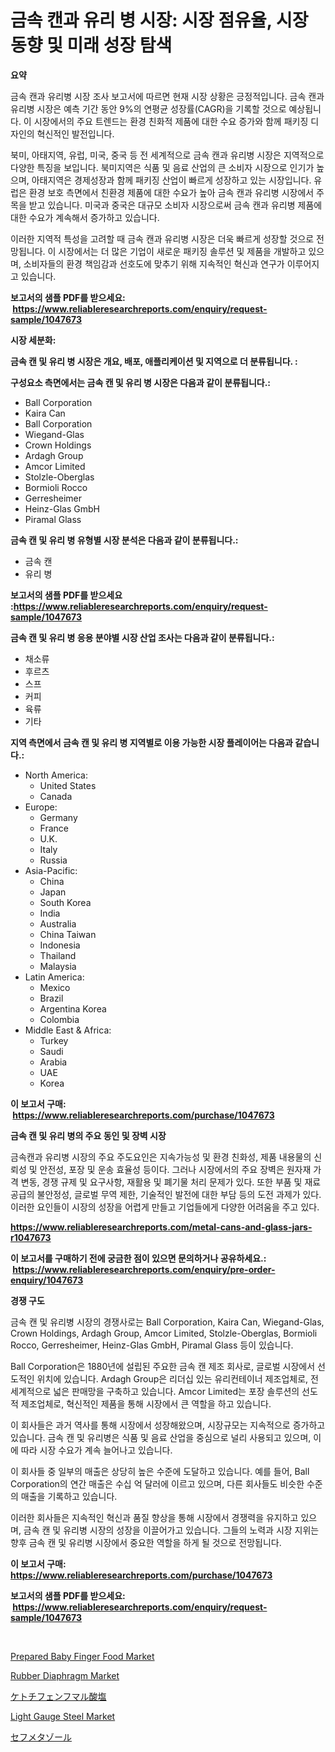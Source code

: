 <p><h1>금속 캔과 유리 병 시장: 시장 점유율, 시장 동향 및 미래 성장 탐색</h1></p><p><strong>요약</strong></p>
<p><p>금속 캔과 유리병 시장 조사 보고서에 따르면 현재 시장 상황은 긍정적입니다. 금속 캔과 유리병 시장은 예측 기간 동안 9%의 연평균 성장률(CAGR)을 기록할 것으로 예상됩니다. 이 시장에서의 주요 트렌드는 환경 친화적 제품에 대한 수요 증가와 함께 패키징 디자인의 혁신적인 발전입니다.</p><p>북미, 아태지역, 유럽, 미국, 중국 등 전 세계적으로 금속 캔과 유리병 시장은 지역적으로 다양한 특징을 보입니다. 북미지역은 식품 및 음료 산업의 큰 소비자 시장으로 인기가 높으며, 아태지역은 경제성장과 함께 패키징 산업이 빠르게 성장하고 있는 시장입니다. 유럽은 환경 보호 측면에서 친환경 제품에 대한 수요가 높아 금속 캔과 유리병 시장에서 주목을 받고 있습니다. 미국과 중국은 대규모 소비자 시장으로써 금속 캔과 유리병 제품에 대한 수요가 계속해서 증가하고 있습니다.</p><p>이러한 지역적 특성을 고려할 때 금속 캔과 유리병 시장은 더욱 빠르게 성장할 것으로 전망됩니다. 이 시장에서는 더 많은 기업이 새로운 패키징 솔루션 및 제품을 개발하고 있으며, 소비자들의 환경 책임감과 선호도에 맞추기 위해 지속적인 혁신과 연구가 이루어지고 있습니다.</p></p>
<p><strong>보고서의 샘플 PDF를 받으세요: &nbsp;<a href="https://www.reliableresearchreports.com/enquiry/request-sample/1047673">https://www.reliableresearchreports.com/enquiry/request-sample/1047673</a></strong></p>
<p><strong>시장 세분화:</strong></p>
<p><strong> 금속 캔 및 유리 병 시장은 개요, 배포, 애플리케이션 및 지역으로 더 분류됩니다. :</strong></p>
<p><strong>구성요소 측면에서는 금속 캔 및 유리 병 시장은 다음과 같이 분류됩니다.:</strong></p>
<p><ul><li>Ball Corporation</li><li>Kaira Can</li><li>Ball Corporation</li><li>Wiegand-Glas</li><li>Crown Holdings</li><li>Ardagh Group</li><li>Amcor Limited</li><li>Stolzle-Oberglas</li><li>Bormioli Rocco</li><li>Gerresheimer</li><li>Heinz-Glas GmbH</li><li>Piramal Glass</li></ul></p>
<p><strong> 금속 캔 및 유리 병 유형별 시장 분석은 다음과 같이 분류됩니다.:</strong></p>
<p><ul><li>금속 캔</li><li>유리 병</li></ul></p>
<p><strong>보고서의 샘플 PDF를 받으세요 :<a href="https://www.reliableresearchreports.com/enquiry/request-sample/1047673">https://www.reliableresearchreports.com/enquiry/request-sample/1047673</a></strong></p>
<p><strong> 금속 캔 및 유리 병 응용 분야별 시장 산업 조사는 다음과 같이 분류됩니다.:</strong></p>
<p><ul><li>채소류</li><li>후르츠</li><li>스프</li><li>커피</li><li>육류</li><li>기타</li></ul></p>
<p><strong>지역 측면에서 금속 캔 및 유리 병 지역별로 이용 가능한 시장 플레이어는 다음과 같습니다.:</strong></p>
<p><ul>
    <li>
        North America:
        <ul>
            <li>United States</li>
            <li>Canada</li>
        </ul>
    </li>
    <li>
        Europe:
        <ul>
            <li>Germany</li>
            <li>France</li>
            <li>U.K.</li>
            <li>Italy</li>
            <li>Russia</li>
        </ul>
    </li>
    <li>
        Asia-Pacific:
        <ul>
            <li>China</li>
            <li>Japan</li>
            <li>South Korea</li>
            <li>India</li>
            <li>Australia</li>
            <li>China Taiwan</li>
            <li>Indonesia</li>
            <li>Thailand</li>
            <li>Malaysia</li>
        </ul>
    </li>
    <li>
        Latin America:
        <ul>
            <li>Mexico</li>
            <li>Brazil</li>
            <li>Argentina Korea</li>
            <li>Colombia</li>
        </ul>
    </li>
    <li>
        Middle East & Africa:
        <ul>
            <li>Turkey</li>
            <li>Saudi</li>
            <li>Arabia</li>
            <li>UAE</li>
            <li>Korea</li>
        </ul>
    </li>
    </ul></p>
<p><strong>이 보고서 구매: &nbsp;<a href="https://www.reliableresearchreports.com/purchase/1047673">https://www.reliableresearchreports.com/purchase/1047673</a></strong></p>
<p><strong>금속 캔 및 유리 병의 주요 동인 및 장벽 시장</strong></p>
<p><p>금속캔과 유리병 시장의 주요 주도요인은 지속가능성 및 환경 친화성, 제품 내용물의 신뢰성 및 안전성, 포장 및 운송 효율성 등이다. 그러나 시장에서의 주요 장벽은 원자재 가격 변동, 경쟁 규제 및 요구사항, 재활용 및 폐기물 처리 문제가 있다. 또한 부품 및 재료 공급의 불안정성, 글로벌 무역 제한, 기술적인 발전에 대한 부담 등의 도전 과제가 있다. 이러한 요인들이 시장의 성장을 어렵게 만들고 기업들에게 다양한 어려움을 주고 있다.</p></p>
<p><strong><a href="https://www.reliableresearchreports.com/metal-cans-and-glass-jars-r1047673">https://www.reliableresearchreports.com/metal-cans-and-glass-jars-r1047673</a></strong></p>
<p><strong>이 보고서를 구매하기 전에 궁금한 점이 있으면 문의하거나 공유하세요.: &nbsp;<a href="https://www.reliableresearchreports.com/enquiry/pre-order-enquiry/1047673">https://www.reliableresearchreports.com/enquiry/pre-order-enquiry/1047673</a></strong></p>
<p><strong>경쟁 구도</strong></p>
<p><p>금속 캔 및 유리병 시장의 경쟁사로는 Ball Corporation, Kaira Can, Wiegand-Glas, Crown Holdings, Ardagh Group, Amcor Limited, Stolzle-Oberglas, Bormioli Rocco, Gerresheimer, Heinz-Glas GmbH, Piramal Glass 등이 있습니다.</p><p>Ball Corporation은 1880년에 설립된 주요한 금속 캔 제조 회사로, 글로벌 시장에서 선도적인 위치에 있습니다. Ardagh Group은 리더십 있는 유리컨테이너 제조업체로, 전 세계적으로 넓은 판매망을 구축하고 있습니다. Amcor Limited는 포장 솔루션의 선도적 제조업체로, 혁신적인 제품을 통해 시장에서 큰 역할을 하고 있습니다.</p><p>이 회사들은 과거 역사를 통해 시장에서 성장해왔으며, 시장규모는 지속적으로 증가하고 있습니다. 금속 캔 및 유리병은 식품 및 음료 산업을 중심으로 널리 사용되고 있으며, 이에 따라 시장 수요가 계속 늘어나고 있습니다.</p><p>이 회사들 중 일부의 매출은 상당히 높은 수준에 도달하고 있습니다. 예를 들어, Ball Corporation의 연간 매출은 수십 억 달러에 이르고 있으며, 다른 회사들도 비슷한 수준의 매출을 기록하고 있습니다.</p><p>이러한 회사들은 지속적인 혁신과 품질 향상을 통해 시장에서 경쟁력을 유지하고 있으며, 금속 캔 및 유리병 시장의 성장을 이끌어가고 있습니다. 그들의 노력과 시장 지위는 향후 금속 캔 및 유리병 시장에서 중요한 역할을 하게 될 것으로 전망됩니다.</p></p>
<p><strong>이 보고서 구매: &nbsp; <a href="https://www.reliableresearchreports.com/purchase/1047673">https://www.reliableresearchreports.com/purchase/1047673</a></strong></p>
<p><strong>보고서의 샘플 PDF를 받으세요: &nbsp;<a href="https://www.reliableresearchreports.com/enquiry/request-sample/1047673">https://www.reliableresearchreports.com/enquiry/request-sample/1047673</a></strong><strong></strong></p>
<p>&nbsp;</p>
<p><p><a href="https://github.com/gdfhhhj/Market-Research-Report-List-4/blob/main/prepared-baby-finger-food-market.md">Prepared Baby Finger Food Market</a></p><p><a href="https://issuu.com/reportprime-2/docs/rubber-diaphragm-market-size-2030.pptx">Rubber Diaphragm Market</a></p><p><a href="https://github.com/AaronVargas43/Market-Research-Report-List-1/blob/main/508297920151.md">ケトチフェンフマル酸塩</a></p><p><a href="https://issuu.com/reportprime-2/docs/light-gauge-steel-market-size-2030.pptx">Light Gauge Steel Market</a></p><p><a href="https://github.com/oqoeusbvpadwjs08/Market-Research-Report-List-1/blob/main/850594120150.md">セフメタゾール</a></p></p>